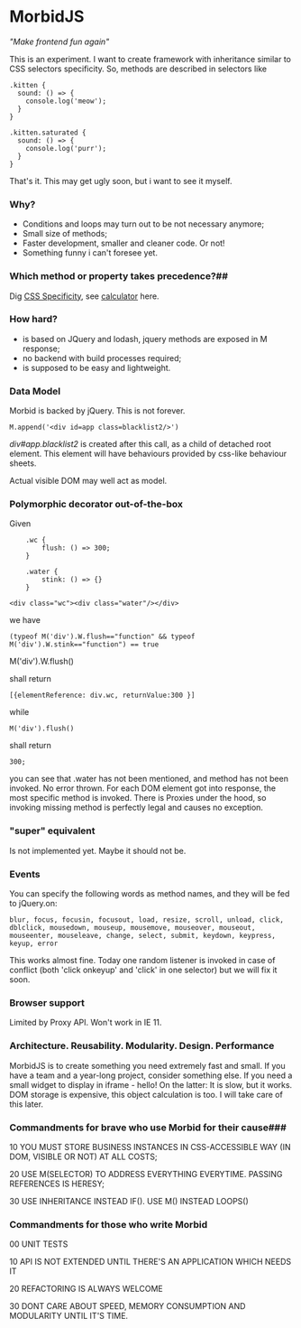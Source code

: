 # MorbidJS
*"Make frontend fun again"*

This is an experiment. I want to create framework with inheritance similar to CSS selectors specificity. So, methods are described in selectors like 

    .kitten {
      sound: () => {
        console.log('meow');
      }
    }

    .kitten.saturated {
      sound: () => {
        console.log('purr');
      }
    }

That's it. This may get ugly soon, but i want to see it myself.

### Why? #
- Conditions and loops may turn out to be not necessary anymore;
- Small size of methods;
- Faster development, smaller and cleaner code. Or not!
- Something funny i can't foresee yet.

### Which method or property takes precedence?##
Dig [CSS Specificity](https://developer.mozilla.org/en/docs/Web/CSS/Specificity), see [calculator](https://specificity.keegan.st/) here.

### How hard? #
- is based on JQuery and lodash, jquery methods are exposed in M response;
- no backend with build processes required;
- is supposed to be easy and lightweight.

### Data Model #
Morbid is backed by jQuery. This is not forever.

    M.append('<div id=app class=blacklist2/>')

*div#app.blacklist2* is created after this call, as a child of detached root element. This element will have behaviours provided by css-like behaviour sheets.

Actual visible DOM may well act as model.

### Polymorphic decorator out-of-the-box #
Given

        .wc {
            flush: () => 300;
        }
        
        .water {
            stink: () => {}
        }

    <div class="wc"><div class="water"/></div>

we have 

    (typeof M('div').W.flush=="function" && typeof M('div').W.stink=="function") == true

 M('div').W.flush()

shall return

    [{elementReference: div.wc, returnValue:300 }]

while 

    M('div').flush()

shall return 
        
    300;

you can see that .water has not been mentioned, and method has not been invoked. No error thrown. 
For each DOM element got into response, the most specific method is invoked.
There is Proxies under the hood, so invoking missing method is perfectly legal and causes no exception.
 
### "super" equivalent #
Is not implemented yet. Maybe it should not be.

### Events #
You can specify the following words as method names, and they will be fed to jQuery.on:

    blur, focus, focusin, focusout, load, resize, scroll, unload, click, dblclick, mousedown, mouseup, mousemove, mouseover, mouseout, mouseenter, mouseleave, change, select, submit, keydown, keypress, keyup, error

This works almost fine. Today one random listener is invoked in case of conflict (both 'click onkeyup' and 'click' in one selector) but we will fix it soon.

### Browser support #
Limited by Proxy API. Won't work in IE 11.


### Architecture. Reusability. Modularity. Design. Performance ###
MorbidJS is to create something you need extremely fast and small. If you have a team and a year-long project, consider something else. If you need a small widget to display in iframe - hello!
On the latter: It is slow, but it works. DOM storage is expensive, this object calculation is too. I will take care of this later.

### Commandments for brave who use Morbid for their cause###
10 YOU MUST STORE BUSINESS INSTANCES IN CSS-ACCESSIBLE WAY (IN DOM, VISIBLE OR NOT) AT ALL COSTS;

20 USE M(SELECTOR) TO ADDRESS EVERYTHING EVERYTIME. PASSING REFERENCES IS HERESY;

30 USE INHERITANCE INSTEAD IF(). USE M() INSTEAD LOOPS() 


### Commandments for those who write Morbid ###
00 UNIT TESTS

10 API IS NOT EXTENDED UNTIL THERE'S AN APPLICATION WHICH NEEDS IT

20 REFACTORING IS ALWAYS WELCOME

30 DONT CARE ABOUT SPEED, MEMORY CONSUMPTION AND MODULARITY UNTIL IT'S TIME.